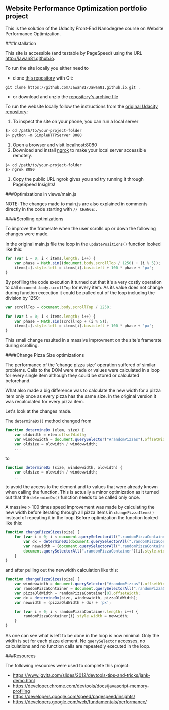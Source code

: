 ## Website Performance Optimization portfolio project

This is the solution of the Udacity Front-End Nanodegree course on Website Performance Optimization.

###Installation

This site is accessible (and testable by PageSpeed) using the URL http://jawan81.github.io.

To run the site locally you either need to
- clone [this repository](https://github.com/Jawan81/Jawan81.github.io/) with Git:
```
git clone https://github.com/Jawan81/Jawan81.github.io.git .
```
- or download and unzip the [repository's archive file](https://github.com/Jawan81/Jawan81.github.io/archive/master.zip)

To run the website locally follow the instructions from the [original Udacity repository](https://github.com/udacity/frontend-nanodegree-mobile-portfolio):


1. To inspect the site on your phone, you can run a local server

  ```bash
  $> cd /path/to/your-project-folder
  $> python -m SimpleHTTPServer 8080
  ```

1. Open a browser and visit localhost:8080
1. Download and install [ngrok](https://ngrok.com/) to make your local server accessible remotely.

  ``` bash
  $> cd /path/to/your-project-folder
  $> ngrok 8080
  ```

1. Copy the public URL ngrok gives you and try running it through PageSpeed Insights!


###Optimizations in views/main.js

NOTE: The changes made to main.js are also explained in comments directly in the code starting with `// CHANGE:`.

####Scrolling optimizations

To improve the framerate when the user scrolls up or down the following changes were made.

In the original main.js file the loop in the `updatePositions()` function looked like this:
```JavaScript
for (var i = 0; i < items.length; i++) {
	var phase = Math.sin((document.body.scrollTop / 1250) + (i % 5));
	items[i].style.left = items[i].basicLeft + 100 * phase + 'px';
}
```

By profiling the code execution it turned out that it's a very costly operation to call `document.body.scrollTop` for every item. As its value does not change during function execution it could be pulled out of the loop including the division by 1250:

```JavaScript
var scrollTop = document.body.scrollTop / 1250;

for (var i = 0; i < items.length; i++) {
	var phase = Math.sin(scrollTop + (i % 5));
	items[i].style.left = items[i].basicLeft + 100 * phase + 'px';
}
```

This small change resulted in a massive improvment on the site's framerate during scrolling.

####Change Pizza Size optimizations

The performance of the 'change pizza size' operation suffered of similar problems. Calls to the DOM were made or values were calculated in a loop for every single item although they could be stored or calculated beforehand.

What also made a big difference was to calculate the new width for a pizza item only once as every pizza has the same size. In the original version it was recalculated for every pizza item.

Let's look at the changes made.

The `determineDx()` method changed from
```JavaScript
function determineDx (elem, size) {
    var oldwidth = elem.offsetWidth;
    var windowwidth = document.querySelector("#randomPizzas").offsetWidth;
    var oldsize = oldwidth / windowwidth;
    ...
```
to
```JavaScript
function determineDx (size, windowwidth, oldwidth) {
    var oldsize = oldwidth / windowwidth;
    ...
```

to avoid the access to the element and to values that were already known when calling the function.
This is actually a minor optimization as it turned out that the `determineDx()` function needs to be called only once.

A massive > 100 times speed improvement was made by calculating the new width before iterating through all pizza items in `changePizzaItems()` instead of repeating it in the loop. Before optimization the function looked like this:
```JavaScript
function changePizzaSizes(size) {
    for (var i = 0; i < document.querySelectorAll(".randomPizzaContainer").length; i++) {
        var dx = determineDx(document.querySelectorAll(".randomPizzaContainer")[i], size);
        var newwidth = (document.querySelectorAll(".randomPizzaContainer")[i].offsetWidth + dx) + 'px';
        document.querySelectorAll(".randomPizzaContainer")[i].style.width = newwidth;
    }
}
```
and after pulling out the newwidth calculation like this:
```JavaScript
function changePizzaSizes(size) {
    var windowwidth = document.querySelector("#randomPizzas").offsetWidth;
    var randomPizzaContainer = document.querySelectorAll(".randomPizzaContainer");
    var pizzaOldWidth = randomPizzaContainer[0].offsetWidth;
    var dx = determineDx(size, windowwidth, pizzaOldWidth);
    var newwidth = (pizzaOldWidth + dx) + 'px';

    for (var i = 0; i < randomPizzaContainer.length; i++) {
    	randomPizzaContainer[i].style.width = newwidth;
    }
}
```

As one can see what is left to be done in the loop is now minimal: Only the width is set for each pizza element. No `querySelector` accesses, no calculations and no function calls are repeatedly executed in the loop.


###Resources

The following resources were used to complete this project:

- https://www.igvita.com/slides/2012/devtools-tips-and-tricks/jank-demo.html
- https://developer.chrome.com/devtools/docs/javascript-memory-profiling
- https://developers.google.com/speed/pagespeed/insights/
- https://developers.google.com/web/fundamentals/performance/
